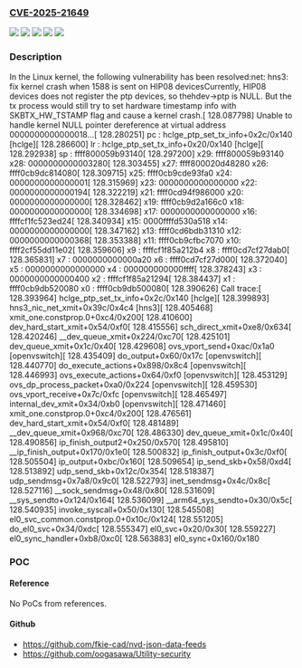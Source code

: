 ### [CVE-2025-21649](https://cve.mitre.org/cgi-bin/cvename.cgi?name=CVE-2025-21649)
![](https://img.shields.io/static/v1?label=Product&message=Linux&color=blue)
![](https://img.shields.io/static/v1?label=Version&message=&color=brightgreen)
![](https://img.shields.io/static/v1?label=Version&message=0bf5eb788512187b744ef7f79de835e6cbe85b9c%20&color=brightgreen)
![](https://img.shields.io/static/v1?label=Version&message=5.14%20&color=brightgreen)
![](https://img.shields.io/static/v1?label=Vulnerability&message=n%2Fa&color=blue)

### Description

In the Linux kernel, the following vulnerability has been resolved:net: hns3: fix kernel crash when 1588 is sent on HIP08 devicesCurrently, HIP08 devices does not register the ptp devices, so thehdev->ptp is NULL. But the tx process would still try to set hardware timestamp info with SKBTX_HW_TSTAMP flag and cause a kernel crash.[  128.087798] Unable to handle kernel NULL pointer dereference at virtual address 0000000000000018...[  128.280251] pc : hclge_ptp_set_tx_info+0x2c/0x140 [hclge][  128.286600] lr : hclge_ptp_set_tx_info+0x20/0x140 [hclge][  128.292938] sp : ffff800059b93140[  128.297200] x29: ffff800059b93140 x28: 0000000000003280[  128.303455] x27: ffff800020d48280 x26: ffff0cb9dc814080[  128.309715] x25: ffff0cb9cde93fa0 x24: 0000000000000001[  128.315969] x23: 0000000000000000 x22: 0000000000000194[  128.322219] x21: ffff0cd94f986000 x20: 0000000000000000[  128.328462] x19: ffff0cb9d2a166c0 x18: 0000000000000000[  128.334698] x17: 0000000000000000 x16: ffffcf1fc523ed24[  128.340934] x15: 0000ffffd530a518 x14: 0000000000000000[  128.347162] x13: ffff0cd6bdb31310 x12: 0000000000000368[  128.353388] x11: ffff0cb9cfbc7070 x10: ffff2cf55dd11e02[  128.359606] x9 : ffffcf1f85a212b4 x8 : ffff0cd7cf27dab0[  128.365831] x7 : 0000000000000a20 x6 : ffff0cd7cf27d000[  128.372040] x5 : 0000000000000000 x4 : 000000000000ffff[  128.378243] x3 : 0000000000000400 x2 : ffffcf1f85a21294[  128.384437] x1 : ffff0cb9db520080 x0 : ffff0cb9db500080[  128.390626] Call trace:[  128.393964]  hclge_ptp_set_tx_info+0x2c/0x140 [hclge][  128.399893]  hns3_nic_net_xmit+0x39c/0x4c4 [hns3][  128.405468]  xmit_one.constprop.0+0xc4/0x200[  128.410600]  dev_hard_start_xmit+0x54/0xf0[  128.415556]  sch_direct_xmit+0xe8/0x634[  128.420246]  __dev_queue_xmit+0x224/0xc70[  128.425101]  dev_queue_xmit+0x1c/0x40[  128.429608]  ovs_vport_send+0xac/0x1a0 [openvswitch][  128.435409]  do_output+0x60/0x17c [openvswitch][  128.440770]  do_execute_actions+0x898/0x8c4 [openvswitch][  128.446993]  ovs_execute_actions+0x64/0xf0 [openvswitch][  128.453129]  ovs_dp_process_packet+0xa0/0x224 [openvswitch][  128.459530]  ovs_vport_receive+0x7c/0xfc [openvswitch][  128.465497]  internal_dev_xmit+0x34/0xb0 [openvswitch][  128.471460]  xmit_one.constprop.0+0xc4/0x200[  128.476561]  dev_hard_start_xmit+0x54/0xf0[  128.481489]  __dev_queue_xmit+0x968/0xc70[  128.486330]  dev_queue_xmit+0x1c/0x40[  128.490856]  ip_finish_output2+0x250/0x570[  128.495810]  __ip_finish_output+0x170/0x1e0[  128.500832]  ip_finish_output+0x3c/0xf0[  128.505504]  ip_output+0xbc/0x160[  128.509654]  ip_send_skb+0x58/0xd4[  128.513892]  udp_send_skb+0x12c/0x354[  128.518387]  udp_sendmsg+0x7a8/0x9c0[  128.522793]  inet_sendmsg+0x4c/0x8c[  128.527116]  __sock_sendmsg+0x48/0x80[  128.531609]  __sys_sendto+0x124/0x164[  128.536099]  __arm64_sys_sendto+0x30/0x5c[  128.540935]  invoke_syscall+0x50/0x130[  128.545508]  el0_svc_common.constprop.0+0x10c/0x124[  128.551205]  do_el0_svc+0x34/0xdc[  128.555347]  el0_svc+0x20/0x30[  128.559227]  el0_sync_handler+0xb8/0xc0[  128.563883]  el0_sync+0x160/0x180

### POC

#### Reference
No PoCs from references.

#### Github
- https://github.com/fkie-cad/nvd-json-data-feeds
- https://github.com/oogasawa/Utility-security

